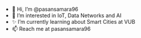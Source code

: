 - 👋 Hi, I’m @pasansamara96
- 👀 I’m interested in IoT, Data Networks and AI
- ✨ I’m currently learning about Smart Cities at VUB
- 📫 Reach me at pasansamara96
<!---🌱 I’m currently learning about Artificial Intelligence and Smart Cities at VUB
💞️ I’m looking to collaborate on ...
--->

<!---
pasansamara96/pasansamara96 is a ✨ special ✨ repository because its `README.md` (this file) appears on your GitHub profile.
You can click the Preview link to take a look at your changes.
--->
